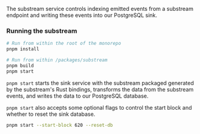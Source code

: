 The substream service controls indexing emitted events from a substream endpoint and writing these events into our PostgreSQL sink.

### Running the substream

```bash
# Run from within the root of the monorepo
pnpm install

# Run from within /packages/substream
pnpm build
pnpm start
```

`pnpm start` starts the sink service with the substream packaged generated by the substream's Rust bindings, transforms the data from the substream events, and writes the data to our PostgreSQL database.

`pnpm start` also accepts some optional flags to control the start block and whether to reset the sink database.

```bash
pnpm start --start-block 620 --reset-db
```
